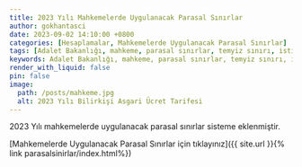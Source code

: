 ```yaml
---
title: 2023 Yılı Mahkemelerde Uygulanacak Parasal Sınırlar
author: gokhantasci
date: 2023-09-02 14:10:00 +0800
categories: [Hesaplamalar, Mahkemelerde Uygulanacak Parasal Sınırlar]
tags: [Adalet Bakanlığı, mahkeme, parasal sınırlar, temyiz sınırı, istinaf sınırı, tek hakim sınırı, ticaret mahkemesi, adliyeci]
keywords: Adalet Bakanlığı, mahkeme, parasal sınırlar, temyiz sınırı, istinaf sınırı, tek hakim sınırı, ticaret mahkemesi, 2023, adliyeci
render_with_liquid: false
pin: false
image:
  path: /posts/mahkeme.jpg
  alt: 2023 Yılı Bilirkişi Asgari Ücret Tarifesi
---
```


2023 Yılı mahkemelerde uygulanacak parasal sınırlar sisteme eklenmiştir. 


[Mahkemelerde Uygulanacak Parasal Sınırlar için tıklayınız]({{ site.url }}{% link parasalsinirlar/index.html%})